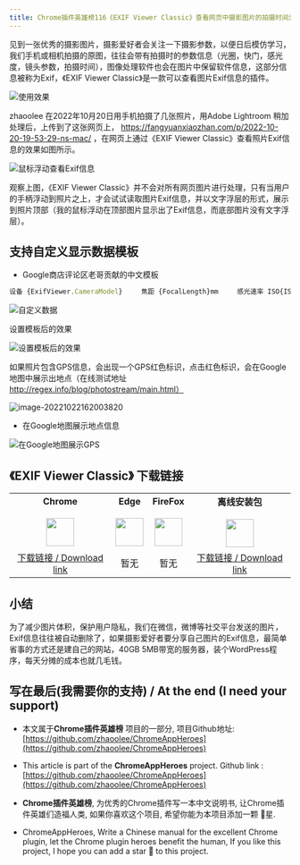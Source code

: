 ```yaml
---
title: Chrome插件英雄榜116《EXIF Viewer Classic》查看网页中摄影图片的拍摄时间光圈快门等Exif参数信息
---
```


见到一张优秀的摄影图片，摄影爱好者会关注一下摄影参数，以便日后模仿学习，我们手机或相机拍摄的原图，往往会带有拍摄时的参数信息（光圈，快门，感光度，镜头参数，拍摄时间），图像处理软件也会在图片中保留软件信息，这部分信息被称为Exif，《EXIF Viewer Classic》是一款可以查看图片Exif信息的插件。

![使用效果](https://cdn.fangyuanxiaozhan.com/assets/1666428160952mwnyXnni.gif)

zhaoolee 在2022年10月20日用手机拍摄了几张照片，用Adobe Lightroom 稍加处理后，上传到了这张网页上， https://fangyuanxiaozhan.com/p/2022-10-20-19-53-29-ns-mac/ ，在网页上通过《EXIF Viewer Classic》查看照片Exif信息的效果如图所示。

![鼠标浮动查看Exif信息](https://cdn.fangyuanxiaozhan.com/assets/1666425831429detYetk3.png)

观察上图，《EXIF Viewer Classic》并不会对所有网页图片进行处理，只有当用户的手柄浮动到照片之上，才会试试读取图片Exif信息，并以文字浮层的形式，展示到照片顶部（我的鼠标浮动在顶部图片显示出了Exif信息，而底部图片没有文字浮层）。

## 支持自定义显示数据模板



- Google商店评论区老哥贡献的中文模板

```javascript
设备 {ExifViewer.CameraModel}　   焦距 {FocalLength}mm　   感光速率 ISO{ISOSpeedRatings}　   光圈系数 F{FNumber}　  光圈值 {ApertureValue}　   曝光时间 {ExposureTime}s　  曝光补偿 {ExposureBias}EV　  曝光程序 {ExposureProgram}　   闪光灯 {Flash}　  测光模式 {MeteringMode}　  焦距 {FocalLength}　  白平衡 {WhiteBalance}　   色域 {ColorSpace}　  尺寸 {ExifViewer.Image.Width} x {ExifViewer.Image.Height}　  日期 {DateTimeOriginal}　  软件 {Software}
```

![自定义数据](https://cdn.fangyuanxiaozhan.com/assets/1666426154983JtwA8e26.png)

设置模板后的效果

![设置模板后的效果](https://cdn.fangyuanxiaozhan.com/assets/1666426258416ZxK8S5pM.png)



如果照片包含GPS信息，会出现一个GPS红色标识，点击红色标识，会在Google 地图中展示出地点（在线测试地址 http://regex.info/blog/photostream/main.html）



![image-20221022162003820](https://cdn.fangyuanxiaozhan.com/assets/16664268208228hQziwc0.png)

- 在Google地图展示地点信息

![在Google地图展示GPS](https://cdn.fangyuanxiaozhan.com/assets/1666426877291bWzD5CB0.png)



## 《EXIF Viewer Classic》 下载链接

<table style="table-layout: fixed;">
<tbody>
<tr>
<td><div style="text-align: center;"><div style="font-weight: bold">Chrome</div><br/><div style="text-align: center;"><img  style="width:50px; height:auto;" src="https://v2fy.com/asset/0i/ChromeAppHeroes/page/001_markdown_here.assets/chromeappheroes-chrome-icon.png"/></div></div></td>
<td><div style="text-align: center;" ><div style="font-weight: bold">Edge</div><br/><div><img style="width:50px; height:auto;" src="https://v2fy.com/asset/0i/ChromeAppHeroes/page/001_markdown_here.assets/chromeappheroes-edge-icon.png"/></div></div></td>
<td><div style="text-align: center;" ><div style="font-weight: bold">FireFox</div><br/><div style="text-align: center;"><img  style="width:50px; height:auto;" src="https://v2fy.com/asset/0i/ChromeAppHeroes/page/001_markdown_here.assets/chromeappheroes-firefox-icon.png"/></div></div></td>
<td><div style="text-align: center;" ><div style="font-weight: bold">离线安装包</div><br/><div style="text-align: center;"><img  style="width:50px; height:auto;" src="https://v2fy.com/asset/0i/ChromeAppHeroes/page/001_markdown_here.assets/chromeappheroes-github-download.png"/></div></div></td>
</tr>
<tr>
<td>
<div style="text-align: center;">
<a  href="https://chrome.google.com/webstore/detail/exif-viewer-classic/nafpfdcmppffipmhcpkbplhkoiekndck">下载链接 / Download link</a>
</div>
</td>
<td>
<div style="text-align: center;">
暂无
</div>
</td>
<td>
<div style="text-align: center;">
暂无
</div>
</td>
<td>
<div style="text-align: center;"><a  href="https://cdn.jsdelivr.net/gh/zhaoolee/ChromeAppHeroes/backup/116-exif-viewer-classic.zip">下载链接 / Download link</a></div>
</td>
</tr>
</tbody>
</table>

## 小结

为了减少图片体积，保护用户隐私，我们在微信，微博等社交平台发送的图片，Exif信息往往被自动删除了，如果摄影爱好者要分享自己图片的Exif信息，最简单省事的方式还是建自己的网站，40GB  5MB带宽的服务器，装个WordPress程序，每天分摊的成本也就几毛钱。


## 写在最后(我需要你的支持) / At the end (I need your support)

- 本文属于**Chrome插件英雄榜** 项目的一部分, 项目Github地址: [https://github.com/zhaoolee/ChromeAppHeroes](https://github.com/zhaoolee/ChromeAppHeroes)


- This article is part of the **ChromeAppHeroes** project. Github link : [https://github.com/zhaoolee/ChromeAppHeroes](https://github.com/zhaoolee/ChromeAppHeroes) 

- **Chrome插件英雄榜**, 为优秀的Chrome插件写一本中文说明书, 让Chrome插件英雄们造福人类, 如果你喜欢这个项目, 希望你能为本项目添加一颗 🌟星.

- ChromeAppHeroes, Write a Chinese manual for the excellent Chrome plugin, let the Chrome plugin heroes benefit the human, If you like this project, I hope you can add a star 🌟 to this project.

